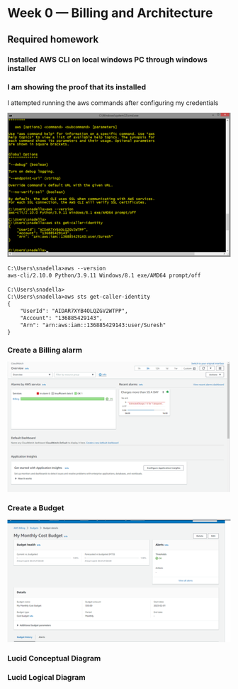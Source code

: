 # Week 0 — Billing and Architecture
## Required homework
### Installed AWS CLI on local windows PC through windows installer
### I am showing the proof that its installed

I attempted running the aws commands after configuring my credentials

![AWS CLI Command Invoked](assets/AWS_CLI.png)

```
C:\Users\snadella>aws --version
aws-cli/2.10.0 Python/3.9.11 Windows/8.1 exe/AMD64 prompt/off

C:\Users\snadella>
C:\Users\snadella>aws sts get-caller-identity
{
    "UserId": "AIDAR7XYB4OLQZGV2WTPP",
    "Account": "136885429143",
    "Arn": "arn:aws:iam::136885429143:user/Suresh"
}

```

### Create a Billing alarm

![AWS Billing Alarm](assets/AWS_BillingAlarm.png)

### Create a Budget

![AWS Budget](assets/AWS_Budget.png)

### Lucid Conceptual Diagram


### Lucid Logical Diagram
